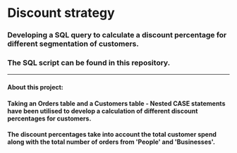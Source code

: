 # Discount strategy

### Developing a SQL query to calculate a discount percentage for different segmentation of customers.

### The SQL script can be found in this repository.
---
#### About this project:
#### Taking an Orders table and a Customers table - Nested CASE statements have been utilised to develop a calculation of different discount percentages for customers. 
#### The discount percentages take into account the total customer spend along with the total number of orders from 'People' and 'Businesses'.
